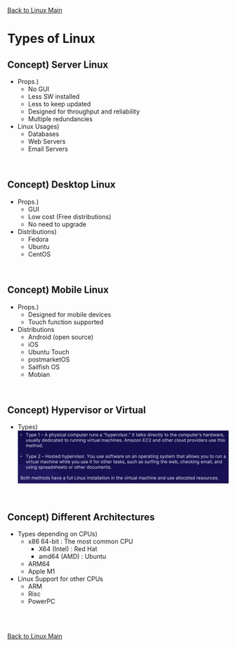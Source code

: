 [Back to Linux Main](../main.md)

# Types of Linux

## Concept) Server Linux
- Props.)
  - No GUI
  - Less SW installed
  - Less to keep updated
  - Designed for throughput and reliability
  - Multiple redundancies
- Linux Usages)
  - Databases
  - Web Servers
  - Email Servers

<br>

## Concept) Desktop Linux
- Props.)
  - GUI
  - Low cost (Free distributions)
  - No need to upgrade
- Distributions)
  - Fedora
  - Ubuntu
  - CentOS

<br>

## Concept) Mobile Linux
- Props.)
  - Designed for mobile devices
  - Touch function supported
- Distributions
  - Android (open source)
  - iOS
  - Ubuntu Touch
  - postmarketOS
  - Sailfish OS
  - Mobian

<br>

## Concept) Hypervisor or Virtual
- Types)
  ![](images/001.png)

<br>

## Concept) Different Architectures
- Types depending on CPUs)
  - x86 64-bit : The most common CPU
    - X64 (Intel) : Red Hat
    - amd64 (AMD) : Ubuntu
  - ARM64
  - Apple M1
- Linux Support for other CPUs
  - ARM
  - Risc
  - PowerPC

<br>



<br>

[Back to Linux Main](../main.md)